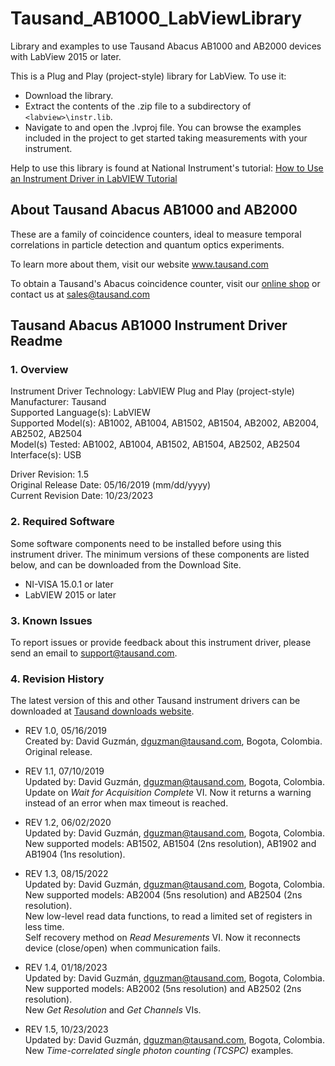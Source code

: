 # Tausand_AB1000_LabViewLibrary

Library and examples to use Tausand Abacus AB1000 and AB2000 devices with LabView 2015 or later.

This is a Plug and Play (project-style) library for LabView. To use it:
* Download the library.
* Extract the contents of the .zip file to a subdirectory of `<labview>\instr.lib`.
* Navigate to and open the .lvproj file. You can browse the examples included in the project to get started taking measurements with your instrument.
  
Help to use this library is found at National Instrument's tutorial: [How to Use an Instrument Driver in LabVIEW Tutorial](http://www.ni.com/tutorial/2804/en/)

## About Tausand Abacus AB1000 and AB2000

These are a family of coincidence counters, ideal to measure temporal correlations in particle detection and quantum optics experiments.

To learn more about them, visit our website www.tausand.com

To obtain a Tausand's Abacus coincidence counter, visit our [online shop](http://www.tausand.com/shop) or contact us at sales@tausand.com

## Tausand Abacus AB1000 Instrument Driver Readme

### 1. Overview
Instrument Driver Technology: LabVIEW Plug and Play (project-style)<br/>
Manufacturer: Tausand <br/>
Supported Language(s): LabVIEW <br/>
Supported Model(s): AB1002, AB1004, AB1502, AB1504, AB2002, AB2004, AB2502, AB2504<br/>
Model(s) Tested: AB1002, AB1004, AB1502, AB1504, AB2502, AB2504<br/>
Interface(s): USB

Driver Revision: 1.5<br/>
Original Release Date: 05/16/2019 (mm/dd/yyyy)<br/>
Current Revision Date: 10/23/2023

### 2. Required Software
Some software components need to be installed before using this instrument driver. The minimum versions of these components are listed below, and can be downloaded from the Download Site.
* NI-VISA 15.0.1 or later
* LabVIEW 2015 or later

### 3. Known Issues
To report issues or provide feedback about this instrument driver, please send an email to support@tausand.com.

### 4. Revision History
The latest version of this and other Tausand instrument drivers can be downloaded at [Tausand downloads website](http://www.tausand.com/downloads/).

* REV 1.0, 05/16/2019<br/>
Created by: David Guzmán, dguzman@tausand.com, Bogota, Colombia.<br/>
Original release.


* REV 1.1, 07/10/2019<br/>
Updated by: David Guzmán, dguzman@tausand.com, Bogota, Colombia.<br/>
Update on _Wait for Acquisition Complete_ VI. Now it returns a warning instead of an error when max timeout is reached.


* REV 1.2, 06/02/2020<br/>
Updated by: David Guzmán, dguzman@tausand.com, Bogota, Colombia.<br/>
New supported models: AB1502, AB1504 (2ns resolution), AB1902 and AB1904 (1ns resolution).


* REV 1.3, 08/15/2022<br/>
Updated by: David Guzmán, dguzman@tausand.com, Bogota, Colombia.<br/>
New supported models: AB2004 (5ns resolution) and AB2504 (2ns resolution).<br/>
New low-level read data functions, to read a limited set of registers in less time.<br/>
Self recovery method on _Read Mesurements_ VI. Now it reconnects device (close/open) when communication fails.


* REV 1.4, 01/18/2023<br/>
Updated by: David Guzmán, dguzman@tausand.com, Bogota, Colombia.<br/>
New supported models: AB2002 (5ns resolution) and AB2502 (2ns resolution).<br/>
New _Get Resolution_ and _Get Channels_ VIs.


* REV 1.5, 10/23/2023<br/>
Updated by: David Guzmán, dguzman@tausand.com, Bogota, Colombia.<br/>
New _Time-correlated single photon counting (TCSPC)_ examples.

